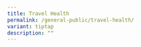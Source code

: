 ```yaml
---
title: Travel Health
permalink: /general-public/travel-health/
variant: tiptap
description: ""
---
```

<p></p>
